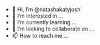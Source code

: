 - 👋 Hi, I’m @natashakatyjosh
- 👀 I’m interested in ...
- 🌱 I’m currently learning ...
- 💞️ I’m looking to collaborate on ...
- 📫 How to reach me ...

<!---
natashakatyjosh/natashakatyjosh is a ✨ special ✨ repository because its `README.md` (this file) appears on your GitHub profile.
You can click the Preview link to take a look at your changes.
--->
